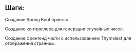## Шаги:

Создание Spring Boot проекта.

Создание контроллера для генерации случайных чисел.

Создание фронтенд части с использованием Thymeleaf для отображения страницы.
